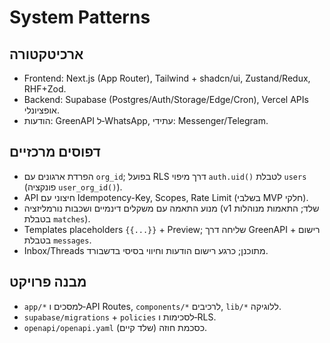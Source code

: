 # System Patterns

## ארכיטקטורה
- Frontend: Next.js (App Router), Tailwind + shadcn/ui, Zustand/Redux, RHF+Zod.
- Backend: Supabase (Postgres/Auth/Storage/Edge/Cron), Vercel APIs אופציונלי.
- הודעות: GreenAPI ל‑WhatsApp, עתידי: Messenger/Telegram.

## דפוסים מרכזיים
- הפרדת ארגונים עם `org_id`; בפועל RLS דרך מיפוי `auth.uid()` לטבלת `users` (פונקציה `user_org_id()`).
- API חיצוני עם Idempotency-Key, Scopes, Rate Limit (בשלבי MVP חלקי).
- מנוע התאמה עם משקלים דינמיים ושכבות נורמליזציה (v1 שלד; התאמות מנוהלות בטבלת `matches`).
- Templates placeholders `{{...}}` + Preview; שליחה דרך GreenAPI + רישום בטבלת `messages`.
- Inbox/Threads מתוכנן; כרגע רישום הודעות וחיווי בסיסי בדשבורד.

## מבנה פרויקט
- `app/*` למסכים ו‑API Routes, `components/*` לרכיבים, `lib/*` ללוגיקה.
- `supabase/migrations` + `policies` לסכימות ו‑RLS.
- `openapi/openapi.yaml` כסכמת חוזה (שלד קיים).
